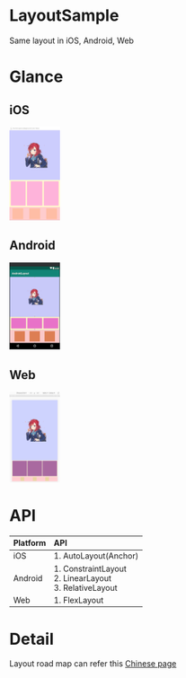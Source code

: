 # LayoutSample

Same layout in iOS, Android, Web

# Glance

## iOS

<img src="https://github.com/AlanLi7991/LayoutSample/blob/master/Glance/iOS.png" width="90">

## Android

<img src="https://github.com/AlanLi7991/LayoutSample/blob/master/Glance/Android.png" width="90">

## Web

<img src="https://github.com/AlanLi7991/LayoutSample/blob/master/Glance/Web.png" width="90">

# API 

| Platform    | API    |
| :------------ | :------------ |
| iOS      |   1. AutoLayout(Anchor) |
| Android  |   1. ConstraintLayout <br> 2. LinearLayout <br> 3. RelativeLayout   |
| Web      |   1. FlexLayout    |

# Detail

Layout road map can refer this [Chinese page](https://github.com/AlanLi7991/LayoutSample/blob/master/Glance/Detail.md)

